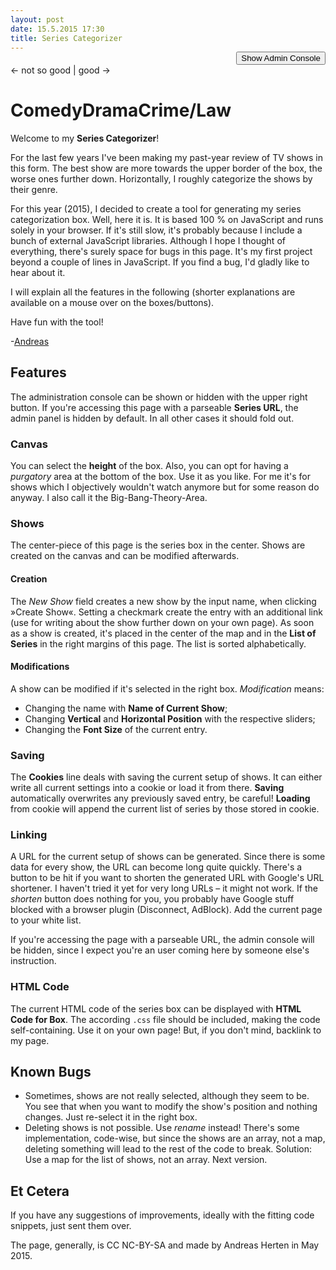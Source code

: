 ```yaml
---
layout: post
date: 15.5.2015 17:30
title: Series Categorizer
---
```

<style type="text/css">
	#modifyconsole, #seriesList {
		display: none;
	}
	#toggleAdminConsole {
		text-align: right;
		margin-top: -1.1em;
	}
	.formdescription {
		font-size: 0.8em;
	}
	#showPositioner .ui-widget-content {
		border: 1px solid #ddd;
	}
	#showPositioner .ui-slider {
		position: relative;
	}
	#showPositioner .ui-slider-horizontal {
		height: 2px;
	}
	#showPositioner .ui-corner-all {
		border-radius: 2px;
	}
	#showPositioner .ui-slider .ui-slider-handle {
		position: absolute;
		z-index: 2;
		width: 15px;
		height: 15px;
	}
	#showPositioner .ui-slider-horizontal .ui-slider-handle {
		top: -9px;
		margin-left: -.6em;
	}
	#showPositioner .ui-state-default, .ui-widget-content .ui-state-default {
		border: 1px solid #ccc;
		background: #f6f6f6;
	}
	#showPositioner .ui-slider-handle.ui-state-default {
		border-radius: 15px;
		top: -8px;
	}
	#showPositioner .ui-slider-handle.ui-state-default.ui-corner-all:focus {
		outline: none;
		box-shadow: 0 0 5px 2px rgb(112, 165, 249);
	}
	#showPositioner .ui-state-hover, .ui-widget-content .ui-state-hover {
		background: #d0e8f7;
		border-color: #9fcae5;
	}
	.init {
		opacity: 0.3;
	}
	#showinput {
		margin-bottom: 15px;
	}	
	#urlInteraction pre {
		overflow: auto;
		font-size: 0.8em;
	}
/*
	#boxModifier input {
		text-align: center;
	}
*/
	#boxModifier .rightInput {
		margin-right: 20px;
	}
	#seriesList {
		position: relative;
		float: left;
		left: 840px;
		top: -100px;
		padding: 10px;
		background-color: rgba(255, 255, 255, 0.4);
		max-width: 160px
	}
	#seriesList h1 {
		font-size: 12px;
		margin-top: 0;
	}
	#seriesList #listSelect {
		float: left;
		margin-right: 5px;
	}
	#seriesList .up-botton, #seriesList .down-button {
		display: block;
	}
</style>
<link rel="stylesheet" href="/css/seriestriptychon.css" type="text/css" media="screen" />

<script src="https://code.jquery.com/jquery-2.1.3.js"></script>
<script src="https://code.jquery.com/ui/1.11.4/jquery-ui.js"></script>
<script src="/assets/js/js.cookie.js"></script>
<script src="/assets/js/jquery.ba-bbq.browserFix.js"></script>
<script src="/assets/js/jquery.ba-bbq.min.js"></script>
<link rel="stylesheet" href="/assets/js/jquery.fancybox.css?v=2.1.5" type="text/css" media="screen" />
<script type="text/javascript" src="/assets/js/jquery.fancybox.pack.js?v=2.1.5"></script>
<script>
function initGapi() {
	gapi.client.setApiKey('AIzaSyDzu5-cdGnVFrOGIIO20_nDJo0rQmaVAfs');
	gapi.client.load('urlshortener', 'v1', function() {});
}
</script>
<script src="https://apis.google.com/js/client.js?onload=initGapi"></script>
<div id="toggleAdminConsole"><button>Show Admin Console</button></div>
<div id="modifyconsole">
	<form id="boxModifier">
		<span class="formdescription">Map Height:</span> <input type="text" id="boxHeight" value="500" style="width: 35px" title="Height of the show box in px">
<!-- 		<span class="formdescription">Max / Min Font Size:</span> <input type="text" id="maxFontSize" value="2.2" style="width: 25px" title="Maximum font size of a show on the map, in em"> <input type="text" id="minFontSize" class="rightInput" value="0.4" style="width: 25px" title="Minimum font size of a show on the map, in em"> -->
		<input type="submit" id="setBoxHeight" value="Set">
		<span class="formdescription" title="Should there be a purgatory region at the end of the map? It's for shows you hate but still watch. Because the devil.">Purgatory:</span> <input type="checkbox" id="displayPurgatory" title="Display purgatory?" checked>
	</form>
	<form id="showinput">
		<span class="formdescription">New Show:</span> <input type="text" id="newshowname" value="Show Name">
		<input type="checkbox" id="withLink" title="Create a link?" checked>
		<input type="submit" id="createshow" value="Create Show">
	</form>
	<form id="currentShow" class="init">
		<span class="formdescription" title="Name of currently selected show. Can be used to rename it.">Name of Current Show:</span> <input type="text" id="currentshowname" value="">
		<input type="submit" id="renameshow" value="Set New Name">
<!-- 		<button id="delete">Delete Show</button> -->
	</form>
	<div id="showPositioner" class="init">
		<span class="formdescription">Vertical Position:</span> <div id="verticalSlider"></div>
		<span class="formdescription">Horizontal Position:</span> <div id="horizontalSlider"></div>
		<form id="showModifier">
			<span class="formdescription">Font size / em:</span> <input type="text" id="size" style="width: 30px" value="1">
			<input type="submit" id="modifyShow" value="Set">
		</form>
	</div>
	<div id="cookieInteraction">
		<span class="formdescription" title="The current shows and their configuration can be saved or retrieved from cookies.">Cookies:</span> <button id="saveCookie">Save</button>
		<button id="loadCookie">Load</button>
	</div>
	<div id="urlInteraction">
		<span class="formdescription" title="Shows can be parsed from URL or a URL for the current shows can be generated.">URLs:</span> 
		<button id="genUrl">Generate URL</button>
		<button id="parseUrl">Parse URL</button>
		<button id="shortenUrl">Shorten</button>
		<pre class="shortedUrl" style="display: inline"><code></code></pre>
		<pre id="url" style="display: none"><code></code></pre>
	</div>
	<div id="genCode">
		<span class="formdescription">HTML Code for Box:</span> <a href="#code" class="fancybox" rel="group"><button id="showCode">Display</button></a>
		<div id="code" style="display: none; max-width: 800px; max-height: 500px; font-size: 0.8em"><pre></pre></div>
	</div>
</div>
<div id="seriesList" class="init">
	<h1>List of Series</h1>
	<select id="listSelect" size="3">
<!--
		<input type="button" class="up-button" value="&#9650;">
		<input type="button" class="down-button" value="&#9660;">
-->
	</select>
</div>

<div id="seriestriptychon">
	<div class="lowershadow purgatory"><span class="text">← not so good | good →</span></div>
	<h1 class="genres"><span id="comedy">Comedy</span><span id="drama">Drama</span><span id="crime">Crime/Law</span></h1>
	<ol id="shows"></ol>
</div>

Welcome to my **Series Categorizer**!

For the last few years I've been making my past-year review of TV shows in this form. The best show are more towards the upper border of the box, the worse ones further down. Horizontally, I roughly categorize the shows by their genre.

For this year (2015), I decided to create a tool for generating my series categorization box. Well, here it is. It is based 100 % on JavaScript and runs solely in your browser. If it's still slow, it's probably because I include a bunch of external JavaScript libraries. Although I hope I thought of everything, there's surely space for bugs in this page. It's my first project beyond a couple of lines in JavaScript. If you find a bug, I'd gladly like to hear about it.

I will explain all the features in the following (shorter explanations are available on a mouse over on the boxes/buttons).

Have fun with the tool!

-[Andreas](http://twitter.com/AndiH/)

## Features
The administration console can be shown or hidden with the upper right button. If you're accessing this page with a parseable **Series URL**, the admin panel is hidden by default. In all other cases it should fold out.

### Canvas
You can select the **height** of the box. Also, you can opt for having a *purgatory* area at the bottom of the box. Use it as you like. For me it's for shows which I objectively wouldn't watch anymore but for some reason do anyway. I also call it the Big-Bang-Theory-Area.

### Shows
The center-piece of this page is the series box in the center. Shows are created on the canvas and can be modified afterwards.

#### Creation
The *New Show* field creates a new show by the input name, when clicking »Create Show«. Setting a checkmark create the entry with an additional link (use for writing about the show further down on your own page). As soon as a show is created, it's placed in the center of the map and in the **List of Series** in the right margins of this page. The list is sorted alphabetically.

#### Modifications
A show can be modified if it's selected in the right box. *Modification* means:

* Changing the name with **Name of Current Show**;
* Changing **Vertical** and **Horizontal Position** with the respective sliders;
* Changing the **Font Size** of the current entry.

### Saving
The **Cookies** line deals with saving the current setup of shows. It can either write all current settings into a cookie or load it from there. **Saving** automatically overwrites any previously saved entry, be careful! **Loading** from cookie will append the current list of series by those stored in cookie.

### Linking
A URL for the current setup of shows can be generated. Since there is some data for every show, the URL can become long quite quickly. There's a button to be hit if you want to shorten the generated URL with Google's URL shortener. I haven't tried it yet for very long URLs – it might not work. If the *shorten* button does nothing for you, you probably have Google stuff blocked with a browser plugin (Disconnect, AdBlock). Add the current page to your white list.

If you're accessing the page with a parseable URL, the admin console will be hidden, since I expect you're an user coming here by someone else's instruction. 

### HTML Code
The current HTML code of the series box can be displayed with **HTML Code for Box**. The according <code>.css</code> file should be included, making the code self-containing. Use it on your own page! But, if you don't mind, backlink to my page.

## Known Bugs
* Sometimes, shows are not really selected, although they seem to be. You see that when you want to modify the show's position and nothing changes. Just re-select it in the right box.
* Deleting shows is not possible. Use *rename* instead! There's some implementation, code-wise, but since the shows are an array, not a map, deleting something will lead to the rest of the code to break. Solution: Use a map for the list of shows, not an array. Next version.

## Et Cetera
If you have any suggestions of improvements, ideally with the fitting code snippets, just sent them over.

The page, generally, is CC NC-BY-SA and made by Andreas Herten in May 2015.

<script>
var initialized = false;
var mapIsEmpty = true;
var urlMode = false;
var activeShowId;
var arrShows = [];
var defaultPosition = {horizontal: 50, vertical: 50};

function show(name) {
	this.name = name;
// 	this.number = arrShows.length > 0 ? arrShows[arrShows.length - 1].number + 1 : 0;
	this.number = arrShows.length;
	this.id = name.split(' ').join('').toLowerCase().replace(/[_\W]+/g, "");
	this.mapid = this.id + "_map";
	this.xpos = defaultPosition.horizontal;
	this.ypos = defaultPosition.vertical;
	this.fontsize = 1;
}
function sparseShow(show) {
	return {t: show.name, x: show.xpos, y: show.ypos, f: show.fontsize};
}
function generateExportArray() {
	var sparseArrShows = [];
	arrShows.forEach(function(currentShow) {
		sparseArrShows.push(sparseShow(currentShow));
	});
	return {h: $("#boxHeight").val(), pur: $(".purgatory").is(":visible"), shows: sparseArrShows};
}
function parseExportArray(arr) {
	// box height
	$("#seriestriptychon").css("height", arr['h']);
	$("#boxHeight").val(arr['h']);

	// purgatory
	if (arr['pur'] == false) {
		$(".purgatory").fadeToggle("fast");
		$("#displayPurgatory").prop('checked', false);
	}
	// parse shows
	arr['shows'].forEach(function(show){
// 		console.log("Show: ", show);
		loadShow(show);
	});
}
function sortSidelist() {
	$("#seriesList #listSelect").find("option").sort(function(left, right) {
		return $(left).text().toLowerCase().localeCompare($(right).text().toLowerCase());
	}).each(function() {
		$("#seriesList #listSelect").append(this);
	});
}
function createShowInSidelist(show) {
	$("#seriesList #listSelect").append('<option value="' + show.number + '" selected="selected">' + show.name + '</option>');
	sortSidelist();
	
	if (arrShows.length > 3 && arrShows.length < 20) {
		$("#seriesList #listSelect").attr("size", arrShows.length);
	}
}
function createShowOnMap(show) {
	var createLink = $("#withLink").is( ":checked" );
	var linkBefore = createLink ? '<a href="#' + show.id + '">' : '';
	var linkAfter = createLink ? '</a>' : '';
	
	$("#shows").append('\n\t\t<li id=' + show.mapid + ' style="top: ' + show.ypos + '%; left: ' + show.xpos + '%; font-size: ' + show.fontsize + 'em;" >' + linkBefore + show.name + linkAfter + '</li>');
}

function createShow(showname) {
	if (!initialized) initialize();
	var currentShow = new show(showname);
	arrShows.push(currentShow);
		
	activeShowId = currentShow.number;
	
	moveSliderToShowPosition(currentShow);
	createShowInSidelist(currentShow);
	createShowOnMap(currentShow);
}
function loadShow(currentSparseShow) {
	if (!initialized && !urlMode) initialize();
	var currentShow = new show(currentSparseShow.t);
	currentShow.xpos = currentSparseShow.x;
	currentShow.ypos = currentSparseShow.y;
	currentShow.fontsize = currentSparseShow.f;
// 	console.log(currentSparseShow);
// 	console.log(currentShow);
	arrShows.push(currentShow);
	
	createShowInSidelist(currentShow);
	createShowOnMap(currentShow);
	selectShow(currentShow);
}
function selectShow(show) {
	activeShowId = show.number;
	if (!urlMode) moveSliderToShowPosition(show);
	setFontsizeInInputField(show);
	fillShownameIntoInputField(show);
}
function deleteShow() {
	// delete from side list
	$("#listSelect option").filter(function() {
		return $(this).val() == activeShowId
	}).remove();
	// delete from map
	$("#" + arrShows[activeShowId].mapid).remove();
	// delete from show array
	arrShows.splice(activeShowId, 1);
	
	selectShow(arrShows[0]);
}

function initialize() {
	initialized = true;
	$(".init").css("opacity", 1);
	$("#verticalSlider").slider("option", "disabled", false);
	$("#horizontalSlider").slider("option", "disabled", false);
}

function toggleConsole() {
	$("#modifyconsole, #seriesList").toggle("slow", function() {
		if ($(this).is(':visible')) {
			$("#toggleAdminConsole button").text("Hide Admin Console");
		} else {
			$("#toggleAdminConsole button").text("Show Admin Console");
		}
	});
}

function moveShowHorizontal(value) {
	$('#' + arrShows[activeShowId].mapid)
	.css("left", value + "%");
	arrShows[activeShowId].xpos = value;
}
function moveShowVertical(value) {
	$('#' + arrShows[activeShowId].mapid)
	.css("top", value + "%");
	arrShows[activeShowId].ypos = value;
}
function modifyShow() {
	var s = $("#showModifier #size").val();
	
	$('#' + arrShows[activeShowId].mapid)
	.css("font-size", s + "em");
	arrShows[activeShowId].fontsize = s;
}
function setFontsizeInInputField(id) {
	$("#showModifier #size").val(id.fontsize);
}
function fillShownameIntoInputField(show) {
	$("#currentshowname").val(show.name);
}
function renameShow(show) {
	var oldname = arrShows[activeShowId].name;
	var newname = $("#currentshowname").val();
	if (oldname != newname) {
		arrShows[activeShowId].name = newname;
		// rename in side list
		$("#seriesList #listSelect option:selected").text(arrShows[activeShowId].name);
		// resort side list
		sortSidelist();
		// rename on map
		$("#" + arrShows[activeShowId].mapid).text(arrShows[activeShowId].name);
	}
// 	console.log(oldname == newname);
}
function moveSliderToShowPosition(show) {
	$("#verticalSlider").slider().slider("value", show.ypos);
	$("#horizontalSlider").slider().slider("value", show.xpos);
}
function writeCookie() {
	Cookies.set("seriescategorizer", JSON.stringify(generateExportArray()));
}
function loadCookie() {
	var tempArray = Cookies.getJSON("seriescategorizer");
	parseExportArray(tempArray);
}

function generateUrl() {
	var exportArray = generateExportArray();
	var encodedArray = window.btoa(JSON.stringify(exportArray));
	var currentUrlWithoutParams = location.protocol + '//' + location.host + location.pathname;
// 	return $.param.querystring(currentUrlWithoutParams, encodedArray);
	return currentUrlWithoutParams + "?" + encodedArray;
}
function displayUrl(url) {
	$("#urlInteraction #url code").text(url);
}
function parseUrl() {
// 	var parsedUrl = $.deparam.querystring();
	var parsedUrl = window.location.search.substr(1);
	var decodedUrl = JSON.parse(window.atob(parsedUrl));
	parseExportArray(decodedUrl);
}
var shortenedUrl;
function shortenUrl() {
// 	console.log($("#urlInteraction .url code").text());
	var longUrl = $("#urlInteraction #url code").text();
	var shortUrl = shorten(longUrl);
	console.log(shortUrl);
	shortenedUrl = shortUrl;
// 	$("#urlInteraction .shortedUrl code").text(shortUrl);
}


function shorten(url) {
  var request = gapi.client.urlshortener.url.insert({
	  'resource': {
		  'longUrl': url
	  }
  });
// 	  var shortUrl = "";
  request.execute(function(r) {
	  if (r.id != null) {
	  	$("#urlInteraction .shortedUrl code").text(r.id);
	  	return r.id;
	  } else {
		return "ERROR";
	  }
  });
// 	  return shortUrl;
}

function tryToParseUrl() {
	var parsedUrl = window.location.search.substr(1);
	parsedUrl = JSON.parse(window.atob(parsedUrl));
	
	if (!$.isEmptyObject(parsedUrl['h'])
// 	 && !$.isEmptyObject(parsedUrl['pur'])  // This does not work for some reason!? Super strange
	 && !$.isEmptyObject(parsedUrl['shows'])) {
		urlMode = true;
		parseUrl();
	}
}

$(document).ready(function() {
	// Init
	$(".fancybox").fancybox();
	
	//^^^ Look for parsable URL present
	if (!$.isEmptyObject($.deparam.querystring())) {
		tryToParseUrl();
	}
	if (!urlMode) {
		$("#modifyconsole, #seriesList").delay(400).toggle("slow", function() {
// 			console.log($(this).is(':visible'));
			if ($(this).is(':visible')) {
				$("#toggleAdminConsole button").text("Hide Admin Console");
			} else {
				$("#toggleAdminConsole button").text("Show Admin Console");
			}
		});
	}
	// Admin Console
	$("#toggleAdminConsole").button()
	.click(function() {
		if (!initialized && urlMode) {
			urlMode = false;
			initialize();
		}
		toggleConsole();
	});
	// Box modifications
	$("#boxModifier #boxHeight").val($("#seriestriptychon").height());
	$("form#boxModifier").submit(function(event) {
		event.preventDefault();
		$("#seriestriptychon").css("height", $("#boxHeight").val());
	});
	$("#displayPurgatory").on("click", function() {
		$(".purgatory").fadeToggle("fast");
	});
	// Show modifications
	$("form#showinput").submit(function(event) {
		event.preventDefault();
		createShow($("#newshowname").val());
	});
	$("form#showModifier").submit(function(event) {
		event.preventDefault();
		modifyShow();
	});
	$("#renameshow").button()
	.click(function(event) {
		event.preventDefault();
		renameShow();
	});
	// Slider
	$("#verticalSlider").slider().slider("value", defaultPosition.vertical).slider("option", "disabled", true);
	$("#horizontalSlider").slider().slider("value", defaultPosition.horizontal).slider("option", "disabled", true);
	$("#horizontalSlider").on("slide", function(event, ui) {
		moveShowHorizontal(ui.value);
	});
	$("#verticalSlider").on("slide", function(event, ui) {
		moveShowVertical(ui.value);
	});
	
	// Side list
	$("#seriesList #listSelect").change(function(){
		activeShowId = $(this).val();
		selectShow(arrShows[activeShowId]);
	});
/* // Sorting in side list
	$("#seriesList .up-button").click(function() {
		$("#seriesList #listSelect option:selected:first-child").prop("selected", false);
		before = $("#seriesList #listSelect option:selected:first").prev();
		$("#seriesList #listSelect option:selected").detach().insertBefore(before);
	});
	$("#seriesList .down-button").click(function() {
		$("#seriesList #listSelect option:selected:last-child").prop("selected", false);
		after = $("#seriesList #listSelect option:selected:last").next();
		$("#seriesList #listSelect option:selected").detach().insertAfter(after);
	});
*/
	// Cookies
	$("#saveCookie").button()
	.click(function(){
		writeCookie();
	});
	$("#loadCookie").button()
	.click(function(){
		loadCookie();
	});
	$("#delete").button()
	.click(function(event) {
		event.preventDefault();
		deleteShow();
	});
	// URLs
	$("#urlInteraction #genUrl").button()
	.click(function(){
		var url = generateUrl();
		displayUrl(url);
		$("#url").css("display", "block");
		$("#urlInteraction #shortenUrl").button( "option", "disabled", false );
	});
	$("#urlInteraction #parseUrl").button()
	.click(function(){
		parseUrl();
	});
	$("#urlInteraction #shortenUrl").button({disabled: true})
	.click(function(){
// 		console.log("shorten");
		shortenUrl();
	});
	$("#showCode").button()
	.click(function(){
		var header = '<link rel="stylesheet" href="http://static.andreasherten.de/css/seriestriptychon.css" type="text/css" media="screen" />\n'.replace(/\</g,"&lt;").replace(/\>/g, "&gt;");
		var content = $("#seriestriptychon").prop('outerHTML').replace(/\</g,"&lt;").replace(/\>/g, "&gt;").replace(/(?:\r\n|\r|\n)/g, '<br />');
		$("#code pre").html(header + content);
	});

})
</script>